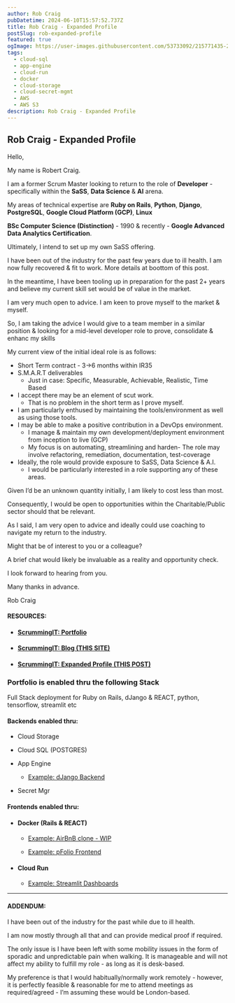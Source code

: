 ```yaml
---
author: Rob Craig
pubDatetime: 2024-06-10T15:57:52.737Z
title: Rob Craig - Expanded Profile
postSlug: rob-expanded-profile
featured: true
ogImage: https://user-images.githubusercontent.com/53733092/215771435-25408246-2309-4f8b-a781-1f3d93bdf0ec.png
tags:
  - cloud-sql
  - app-engine
  - cloud-run
  - docker
  - cloud-storage
  - cloud-secret-mgmt
  - AWS
  - AWS S3
description: Rob Craig - Expanded Profile
---
```


## Rob Craig - Expanded Profile

Hello,

My name is Robert Craig.

I am a former Scrum Master looking to return to the role of **Developer** - specifically within the **SaSS**, **Data Science** & **AI** arena.

My areas of technical expertise are **Ruby on Rails**, **Python**, **Django**, **PostgreSQL**, **Google Cloud Platform (GCP)**, **Linux**

**BSc Computer Science (Distinction)** - 1990 & recently - **Google Advanced Data Analytics Certification**.

Ultimately, I intend to set up my own SaSS offering.

I have been out of the industry for the past few years due to ill health. I am now fully recovered & fit to work. More details at boottom of this post.

In the meantime, I have been tooling up in preparation for the past 2+ years and believe my current skill set would be of value in the market.

I am very much open to advice. I am keen to prove myself to the market & myself.

So, I am taking the advice I would give to a team member in a similar position & looking for a mid-level developer role to prove, consolidate & enhanc my skills

My current view of the initial ideal role is as follows:

- Short Term contract - 3->6 months within IR35
- S.M.A.R.T deliverables
  - Just in case: Specific, Measurable, Achievable, Realistic, Time Based
- I accept there may be an element of scut work.
  - That is no problem in the short term as I prove myself.
- I am particularly enthused by maintaining the tools/environment as well as using those tools.
- I may be able to make a positive contribution in a DevOps environment.
  - I manage & maintain my own development/deployment environment from inception to live (GCP)
  - My focus is on automating, streamlining and harden- The role may involve refactoring, remediation, documentation, test-coverage
- Ideally, the role would provide exposure to SaSS, Data Science & A.I.
  - I would be particularly interested in a role supporting any of these areas.

Given I’d be an unknown quantity initially, I am likely to cost less than most.

Consequently, I would be open to opportunities within the Charitable/Public sector should that be relevant.

As I said, I am very open to advice and ideally could use coaching to navigate my return to the industry.

Might that be of interest to you or a colleague?

A brief chat would likely be invaluable as a reality and opportunity check.

I look forward to hearing from you.

Many thanks in advance.

Rob Craig

#### RESOURCES:

- #### [ScrummingIT: Portfolio](https://pfolio-frontend-v1-svc-b572hemhnq-nw.a.run.app/)

- #### [ScrummingIT: Blog (THIS SITE)](https://main--scrumming-it.netlify.app/posts/job-hunt/)

- #### [ScrummingIT: Expanded Profile (THIS POST)](https://main--scrumming-it.netlify.app/posts/rob-expanded-profile/)

### Portfolio is enabled thru the following Stack

Full Stack deployment for Ruby on Rails, dJango & REACT, python, tensorflow, streamlit etc

#### Backends enabled thru:

- Cloud Storage
- Cloud SQL (POSTGRES)
- App Engine

  - <a href="https://h-pfolio-1.nw.r.appspot.com/admin/" target="_blank">Example: dJango Backend</a>

- Secret Mgr

#### Frontends enabled thru:

- #### Docker (Rails & REACT)

  - <a href="https://airbnb-clone-v1-svc-58856964484.europe-west1.run.app/" target="_blank">Example: AirBnB clone - WIP</a>

  - <a href="https://pfolio-frontend-v1-svc-58856964484.europe-west2.run.app/" target="_blank">Example: pFolio Frontend</a>

- #### Cloud Run
  - <a href="https://popdash-58856964484.europe-west2.run.app//" target="_blank">Example: Streamlit Dashboards</a>

---

#### ADDENDUM:

I have been out of the industry for the past while due to ill health.

I am now mostly through all that and can provide medical proof if required.

The only issue is I have been left with some mobility issues in the form of sporadic and unpredictable pain when walking. It is manageable and will not affect my ability to fulfill my role - as long as it is desk-based.

My preference is that I would habitually/normally work remotely - however, it is perfectly feasible & reasonable for me to attend meetings as required/agreed - I’m assuming these would be London-based.
